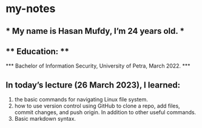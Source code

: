 # my-notes

## * My name is Hasan Mufdy, I’m 24 years old. *
## ** Education: **
*** Bachelor of Information Security, University of Petra, March 2022. ***



## In today’s lecture (26 March 2023), I learned: 
1. the basic commands for navigating Linux file system.
2. how to use version control using GitHub to clone a repo, add files, commit changes, and push origin. In addition to other useful commands.
3. Basic markdown syntax.
